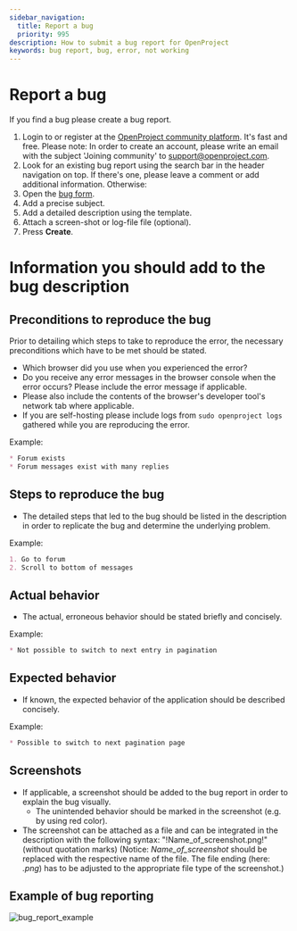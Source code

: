 ```yaml
---
sidebar_navigation:
  title: Report a bug
  priority: 995
description: How to submit a bug report for OpenProject
keywords: bug report, bug, error, not working
---
```

# Report a bug

If you find a bug please create a bug report.

1. Login to or register at the [OpenProject community platform](https://community.openproject.org/). It's fast and free. Please note: In order to create an account, please write an email with the subject 'Joining community' to [support@openproject.com](mailto:support@openproject.com).
2. Look for an existing bug report using the search bar in the header navigation on top. If there's one, please leave a comment or add additional information. Otherwise:
3. Open the [bug form](https://community.openproject.org/projects/openproject/work_packages/new?type=1).
4. Add a precise subject.
5. Add a detailed description using the template.
6. Attach a screen-shot or log-file file (optional).
7. Press **Create**.


# Information you should add to the bug description

## Preconditions to reproduce the bug

Prior to detailing which steps to take to reproduce the error, the necessary preconditions which have to be met should be stated.

* Which browser did you use when you experienced the error?
* Do you receive any error messages in the browser console when the error occurs? Please include the error message if applicable.
* Please also include the contents of the browser's developer tool's network tab where applicable.
* If you are self-hosting please include logs from `sudo openproject logs` gathered while you are reproducing the error.

Example:

```markdown
* Forum exists
* Forum messages exist with many replies
```

## Steps to reproduce the bug

* The detailed steps that led to the bug should be listed in the description in order to replicate the bug and determine the underlying problem.

Example:

```markdown
1. Go to forum
2. Scroll to bottom of messages
```

## Actual behavior

* The actual, erroneous behavior should be stated briefly and concisely.

Example:

```markdown
* Not possible to switch to next entry in pagination
```

## Expected behavior

* If known, the expected behavior of the application should be described concisely.

Example:

```markdown
* Possible to switch to next pagination page
```

## Screenshots

* If applicable, a screenshot should be added to the bug report in order to explain the bug visually.
  * The unintended behavior should be marked in the screenshot (e.g. by using red color).
* The screenshot can be attached as a file and can be integrated in the description with the following syntax: "!Name_of_screenshot.png!" (without quotation marks)
(Notice: *Name_of_screenshot* should be replaced with the respective name of the file. The file ending (here: *.png*) has to be adjusted to the appropriate file type of the screenshot.)

## Example of bug reporting

![bug_report_example](bug_report_example-1706822.png)
